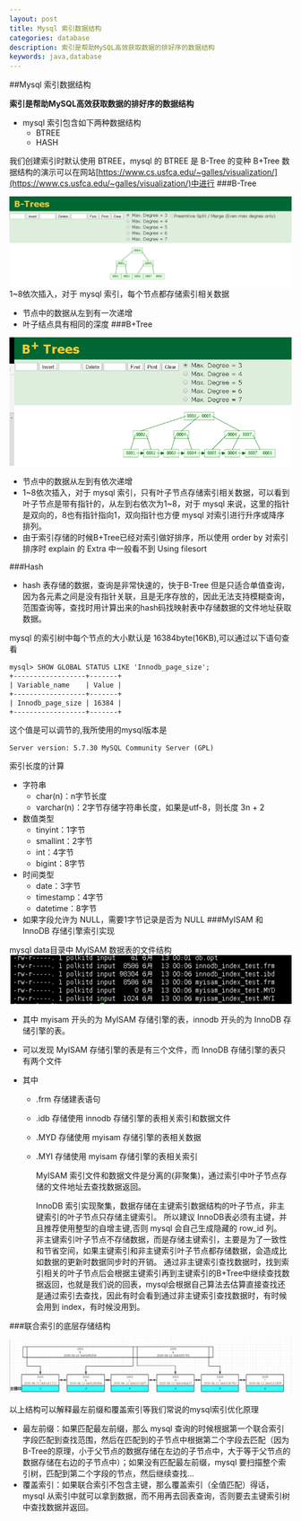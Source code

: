 ```yaml
---
layout: post
title: Mysql 索引数据结构
categories: database
description: 索引是帮助MySQL高效获取数据的排好序的数据结构
keywords: java,database
--- 
```


##Mysql 索引数据结构

**索引是帮助MySQL高效获取数据的排好序的数据结构**
* mysql 索引包含如下两种数据结构
  * BTREE
  * HASH 
  
  
我们创建索引时默认使用 BTREE，mysql 的 BTREE 是 B-Tree 的变种 B+Tree 
数据结构的演示可以在网站[https://www.cs.usfca.edu/~galles/visualization/](https://www.cs.usfca.edu/~galles/visualization/)中进行
###B-Tree

![](../images/posts/database/mysql-b-tree.jpg)
1~8依次插入，对于 mysql 索引，每个节点都存储索引相关数据 
* 节点中的数据从左到有一次递增
* 叶子结点具有相同的深度
###B+Tree

![](../images/posts/database/mysql-b+tree.jpg)
* 节点中的数据从左到有依次递增
* 1~8依次插入，对于 mysql 索引，只有叶子节点存储索引相关数据，可以看到叶子节点是带有指针的，从左到右依次为1~8，对于 mysql 来说，这里的指针是双向的，8也有指针指向1，双向指针也方便 mysql 对索引进行升序或降序排列。
* 由于索引存储的时候B+Tree已经对索引做好排序，所以使用 order by 对索引排序时 explain 的 Extra 中一般看不到 Using filesort

###Hash

* hash 表存储的数据，查询是非常快速的，快于B-Tree 但是只适合单值查询，因为各元素之间是没有指针关联，且是无序存放的，因此无法支持模糊查询，范围查询等，查找时用计算出来的hash码找映射表中存储数据的文件地址获取数据。

mysql 的索引树中每个节点的大小默认是 16384byte(16KB),可以通过以下语句查看
```mysql
mysql> SHOW GLOBAL STATUS LIKE 'Innodb_page_size';
+------------------+-------+
| Variable_name    | Value |
+------------------+-------+
| Innodb_page_size | 16384 |
+------------------+-------+
```
这个值是可以调节的,我所使用的mysql版本是

    Server version: 5.7.30 MySQL Community Server (GPL)
    
索引长度的计算
* 字符串  
  * char(n)：n字节长度 
  * varchar(n)：2字节存储字符串长度，如果是utf-8，则长度 3n + 2
* 数值类型
  * tinyint：1字节 
  * smallint：2字节 
  * int：4字节 
  * bigint：8字节 
* 时间类型
  * date：3字节 
  * timestamp：4字节 
  * datetime：8字节  
* 如果字段允许为 NULL，需要1字节记录是否为 NULL
###MyISAM 和 InnoDB 存储引擎索引实现

mysql data目录中 MyISAM 数据表的文件结构
![](../images/posts/database/mysql-data-storage-structure.jpg)

* 其中 myisam 开头的为 MyISAM 存储引擎的表，innodb 开头的为 InnoDB 存储引擎的表。

* 可以发现 MyISAM 存储引擎的表是有三个文件，而 InnoDB 存储引擎的表只有两个文件

* 其中  
  * .frm 存储建表语句  
  * .idb 存储使用 innodb 存储引擎的表相关索引和数据文件  
  * .MYD 存储使用 myisam 存储引擎的表相关数据  
  * .MYI 存储使用 myisam 存储引擎的表相关索引

    MyISAM 索引文件和数据文件是分离的(非聚集)，通过索引中叶子节点存储的文件地址去查找数据返回。

    InnoDB 索引实现聚集，数据存储在主键索引数据结构的叶子节点，非主键索引的叶子节点只存储主键索引。
    所以建议 InnoDB表必须有主键，并且推荐使用整型的自增主键,否则 mysql 会自己生成隐藏的 row_id 列。
    非主键索引叶子节点不存储数据，而是存储主键索引，主要是为了一致性和节省空间，如果主键索引和非主键索引叶子节点都存储数据，会造成比如数据的更新时数据同步时的开销。
    通过非主键索引查找数据时，找到索引相关的叶子节点后会根据主键索引再到主键索引的B+Tree中继续查找数据返回，也就是我们说的回表，mysql会根据自己算法去估算直接查找还是通过索引去查找，因此有时会看到通过非主键索引查找数据时，有时候会用到 index，有时候没用到。

###联合索引的底层存储结构

![](../images/posts/database/mysql-joint-index-data-structure.jpg)

以上结构可以解释最左前缀和覆盖索引等我们常说的mysql索引优化原理
* 最左前缀：如果匹配最左前缀，那么 mysql 查询的时候根据第一个联合索引字段匹配到查找范围，然后在匹配到的子节点中根据第二个字段去匹配（因为B-Tree的原理，小于父节点的数据存储在左边的子节点中，大于等于父节点的数据存储在右边的子节点中）；如果没有匹配最左前缀，mysql 要扫描整个索引树，匹配到第二个字段的节点，然后继续查找...
* 覆盖索引：如果联合索引不包含主键，那么覆盖索引（全值匹配）得话，mysql 从索引中就可以拿到数据，而不用再去回表查询，否则要去主键索引树中查找数据并返回。

